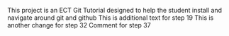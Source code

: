 This project is an ECT Git Tutorial designed to help the student install and navigate around git and github
This is additional text for step 19
This is another change for step 32
Comment for step 37
